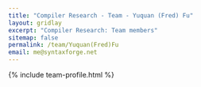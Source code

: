 ```yaml
---
title: "Compiler Research - Team - Yuquan (Fred) Fu"
layout: gridlay
excerpt: "Compiler Research: Team members"
sitemap: false
permalink: /team/Yuquan(Fred)Fu
email: me@syntaxforge.net
---
```


{% include team-profile.html %}
